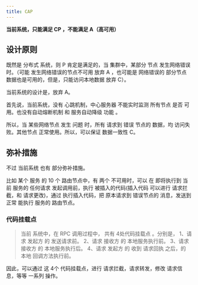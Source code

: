 ```yaml
---
title: CAP
---
```

__当前系统，只能满足 CP ，不能满足 A（高可用）__



## 设计原则

既然是 分布式 系统，则 P 肯定是满足的，当 集群中，某部分 节点 发生网络错误时。（可能 发生网络错误的节点不可用 放弃 A ，也可能是 网络错误的 部分节点 数据也是可用的，但是，只能访问本地数据 放弃 C）。

当前系统的设计是，放弃 A。

首先说，当前系统，没有 心跳机制，中心服务器 不能实时监测 所有节点 是否 可用。也没有自动熔断机制 和 服务自动降级 功能 。

所以，当 某些网络节点 发生 问题 时，所有 请求到 错误 节点的 数据，均 访问失败。其他节点 正常使用。所以，可以保证 数据一致性 C。



## 弥补措施

不过 当前系统 也有 部分弥补措施。

比如 某个 服务 的 10 个 路由节点中，有 两个 不可用时，可以 在 即将执行到 当前 服务的 任何请求 发起调用前，执行 被插入的代码(插入代码 可以进行 请求拦截，和 请求更改)，通过 执行插入代码，把 原本请求到 错误节点的 消息，发送到 正常 能执行 服务的 路由节点。



### 代码挂载点

>  当前 系统中，在 RPC 调用过程中， 共有 4处代码挂载点 。分别是，
> 1、请求 发起方 的 发送请求前。
> 2、请求 接收方 的 本地服务执行前。
> 3、请求 接收方 的 本地服务执行后。
> 4、请求 发起方 的 收到 请求回执 之后，的 本地 回调方法执行前。

因此，可以通过 这 4个 代码挂载点，进行 请求拦截，请求转发，修改 请求信息，等等 一系列 操作。